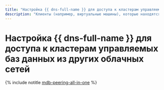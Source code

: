 ```yaml
---
title: "Настройка {{ dns-full-name }} для доступа к кластерам управляемых баз данных из других облачных сетей"
description: "Клиенты (например, виртуальные машины), которые находятся в той же облачной сети, что и кластер, могут обращаться к хостам кластера по их полному доменному имени (Fully Qualified Domain Name, FQDN). Однако, если клиенты находятся в другой облачной сети, то эта возможность станет недоступна. Это происходит потому, что нужные сервисные зоны DNS создаются автоматически и обеспечивают возможность разрешения имен только в пределах одной облачной сети."
---
```


# Настройка {{ dns-full-name }} для доступа к кластерам управляемых баз данных из других облачных сетей

{% include notitle [mdb-peering-all-in-one](../../_tutorials/infrastructure/mdb-dns-peering-all-in-one.md) %}
